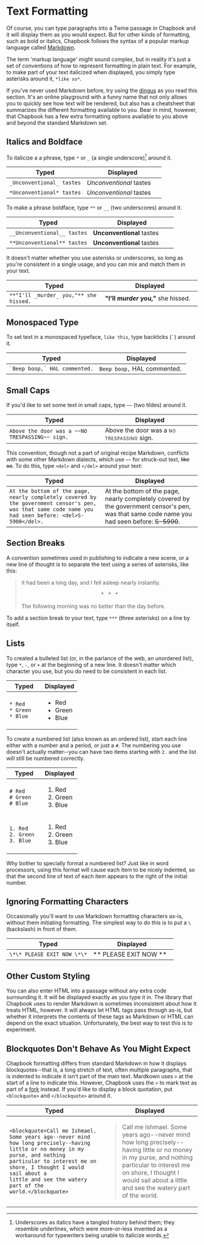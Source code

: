 # Text Formatting

Of course, you can type paragraphs into a Twine passage in Chapbook and it will display them as you would expect. But for other kinds of formatting, such as bold or italics, Chapbook follows the syntax of a popular markup language called [Markdown][markdown].

The term 'markup language' might sound complex, but in reality it's just a set of conventions of how to represent formatting in plain text. For example, to make part of your text italicized when displayed, you simply type asterisks around it, `*like so*`.

If you've never used Markdown before, try using the [dingus][dingus] as you read this section. It's an online playground with a funny name that not only allows you to quickly see how text will be rendered, but also has a cheatsheet that summarizes the different formatting available to you. Bear in mind, however, that Chapbook has a few extra formatting options available to you above and beyond the standard Markdown set.

## Italics and Boldface

To italicize a a phrase, type `*` or `_` (a single underscore)[^1] around it.

| Typed                     | Displayed               |
| ------------------------- | ----------------------- |
| `_Unconventional_ tastes` | _Unconventional_ tastes |
| `*Unconventional* tastes` | _Unconventional_ tastes |

To make a phrase boldface, type `**` or `__` (two underscores) around it.

| Typed                       | Displayed                 |
| --------------------------- | ------------------------- |
| `__Unconventional__ tastes` | **Unconventional** tastes |
| `**Unconventional** tastes` | **Unconventional** tastes |

It doesn't matter whether you use asterisks or underscores, so long as you're consistent in a single usage, and you can mix and match them in your text.

| Typed                                  | Displayed                            |
| -------------------------------------- | ------------------------------------ |
| `**"I'll _murder_ you,"** she hissed.` | **"I'll _murder_ you,"** she hissed. |

## Monospaced Type

To set text in a monospaced typeface, `like this`, type backticks (<code>`</code>) around it.

| Typed                                    | Displayed                   |
| ---------------------------------------- | --------------------------- |
| <code>\`Beep boop,\` HAL commented.</code> | `Beep boop,` HAL commented. |

## Small Caps

If you'd like to set some text in small caps, type `~~` (two tildes) around it.

| Typed                                           | Displayed                                                                                                                        |
| ----------------------------------------------- | -------------------------------------------------------------------------------------------------------------------------------- |
| `Above the door was a ~~NO TRESPASSING~~ sign.` | Above the door was a <span style="font-size: 70%; text-transform: uppercase; letter-spacing: 0.08em">NO TRESPASSING</span> sign. |

This convention, though not a part of original recipe Markdown, conflicts with some other Markdown dialects, which use `~~` for struck-out text, ~~like so~~. To do this, type `<del>` and `</del>` around your text:

| Typed                                                                                                                                                  | Displayed                                                                                                                                            |
| ------------------------------------------------------------------------------------------------------------------------------------------------------ | ---------------------------------------------------------------------------------------------------------------------------------------------------- |
| `At the bottom of the page, nearly completely covered by the government censor's pen, was that same code name you had seen before: <del>S-5900</del>.` | At the bottom of the page, nearly completely covered by the government censor's pen, was that same code name you had seen before: <del>S-5900</del>. |

## Section Breaks

A convention sometimes used in publishing to indicate a new scene, or a new line of thought is to separate the text using a series of asterisks, like this:

> It had been a long day, and I fell asleep nearly instantly.
>
> <p style="text-align: center">* &nbsp; * &nbsp; *</p>
> The following morning was no better than the day before.

To add a section break to your text, type `***` (three asterisks) on a line by itself.

## Lists

To created a bulleted list (or, in the parlance of the web, an unordered list), type `*`, `-`, or `+` at the beginning of a new line. It doesn't matter which character you use, but you do need to be consistent in each list.

<table>
	<thead><tr><th>Typed</th><th>Displayed</th></tr></thead>
	<tbody>
	<tr><td><code>* Red</code><br><code>* Green</code><br><code>* Blue</code></td><td><ul><li>Red</li><li>Green</li><li>Blue</li></ul></td></tr>
	</tbody>
</table>

To create a numbered list (also known as an ordered list), start each line either with a number and a period, or just a `#`. The numbering you use doesn't actually matter--you can have two items starting with `2.` and the list will still be numbered correctly.

<table>
	<thead><tr><th>Typed</th><th>Displayed</th></tr></thead>
	<tbody>
	<tr><td><code># Red</code><br><code># Green</code><br><code># Blue</code></td><td><ol><li>Red</li><li>Green</li><li>Blue</li></ol></td></tr>
	<tr><td><code>1. Red</code><br><code>2. Green</code><br><code>3. Blue</code></td><td><ol><li>Red</li><li>Green</li><li>Blue</li></ol></td></tr>
	</tbody>
</table>

Why bother to specially format a numbered list? Just like in word processors, using this format will cause each item to be nicely indented, so that the second line of text of each item appears to the right of the initial number.

## Ignoring Formatting Characters

Occasionally you'll want to use Markdown formatting characters as-is, without them initiating formatting. The simplest way to do this is to put a `\` (backslash) in front of them.

| Typed                       | Displayed                 |
| --------------------------- | ------------------------- |
| `\*\* PLEASE EXIT NOW \*\*` | \*\* PLEASE EXIT NOW \*\* |

## Other Custom Styling

You can also enter HTML into a passage without any extra code surrounding it. It will be displayed exactly as you type it in. The library that Chapbook uses to render Markdown is sometimes inconsistent about how it treats HTML, however. It will always let HTML tags pass through as-is, but whether it interprets the contents of these tags as Markdown or HTML can depend on the exact situation. Unfortunately, the best way to test this is to experiment.

## Blockquotes Don't Behave As You Might Expect

Chapbook formatting differs from standard Markdown in how it displays blockquotes--that is, a long stretch of text, often multiple paragraphs, that is indented to indicate it isn't part of the main text. Mardkown uses `>` at the start of a line to indicate this. However, Chapbook uses the `>` to mark text as part of a [fork][forks] instead. If you'd like to display a block quotation, put `<blockquote>` and `</blockquote>` around it.

| Typed                                                                                                                                                                                                                                                | Displayed                                                                                                                                                                                                                                                   |
| ---------------------------------------------------------------------------------------------------------------------------------------------------------------------------------------------------------------------------------------------------- | ----------------------------------------------------------------------------------------------------------------------------------------------------------------------------------------------------------------------------------------------------------- |
| <code>&lt;blockquote&gt;Call me Ishmael. Some years ago--never mind how long precisely--having little or no money in my purse, and nothing particular to interest me on shore, I thought I would sail about a little and see the watery part of the world.&lt;/blockquote&gt;</code> | <blockquote>Call me Ishmael. Some years ago--never mind how long precisely--having little or no money in my purse, and nothing particular to interest me on shore, I thought I would sail about a little and see the watery part of the world.</blockquote> |

[^1]: Underscores as italics have a tangled history behind them; they resemble underlines, which were more-or-less invented as a workaround for typewriters being unable to italicize words.

[markdown]: https://daringfireball.net/markdown
[dingus]: https://daringfireball.net/projects/markdown/dingus
[smallcaps]: https://practicaltypography.com/small-caps.html
[forks]: forks.md
[js-in-passages]: ../advanced/using-javascript-in-passages.md

<style>
tr, td {
	width: 50%;
}
</style>
